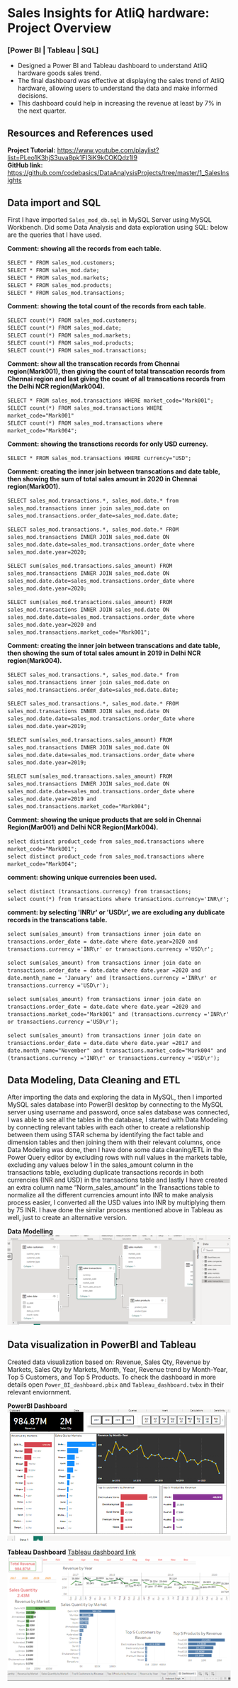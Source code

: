 # Sales Insights for AtliQ hardware: Project Overview
### [Power BI | Tableau | SQL]
*  Designed a Power BI and Tableau dashboard to understand AtliQ hardware goods sales trend.
*  The final dashboard was effective at displaying the sales trend of AtliQ hardware, allowing users to understand the data and make informed decisions.
*  This dashboard could help in increasing the revenue at least by 7% in the next quarter. 

## Resources and References used
**Project Tutorial:** https://www.youtube.com/playlist?list=PLeo1K3hjS3uva8pk1FI3iK9kCOKQdz1I9  
**GitHub link:** https://github.com/codebasics/DataAnalysisProjects/tree/master/1_SalesInsights

## Data import and SQL

First I have imported `Sales_mod_db.sql` in MySQL Server using MySQL Workbench.
Did some Data Analysis and data exploration using SQL: below are the queries that I have used.

**Comment: showing all the records from each table**. 

`SELECT * FROM sales_mod.customers;`   
`SELECT * FROM sales_mod.date;`    
`SELECT * FROM sales_mod.markets;`    
`SELECT * FROM sales_mod.products;`     
`SELECT * FROM sales_mod.transactions;`   


**Comment: showing the total count of the records from each table.**

`SELECT count(*) FROM sales_mod.customers;`  
`SELECT count(*) FROM sales_mod.date;`    
`SELECT count(*) FROM sales_mod.markets;`  
`SELECT count(*) FROM sales_mod.products;`    
`SELECT count(*) FROM sales_mod.transactions;`    


**Comment: show all the transcation records from Chennai region(Mark001), then giving the count of total transcation records from Chennai region and last giving the count of all transcations records from the Delhi NCR region(Mark004).**  

`SELECT * FROM sales_mod.transactions WHERE market_code="Mark001";`  
`SELECT count(*) FROM sales_mod.transactions WHERE market_code="Mark001"`   
`SELECT count(*) FROM sales_mod.transactions where market_code="Mark004";`    


**Comment: showing the transctions records for only USD currency.** 

`SELECT * FROM sales_mod.transactions WHERE currency="USD";`


**Comment: creating the inner join between transcations and date table, then showing the sum of total sales amount in 2020 in Chennai region(Mark001).**

`SELECT sales_mod.transactions.*, sales_mod.date.* from sales_mod.transactions inner join sales_mod.date on sales_mod.transactions.order_date=sales_mod.date.date;`

`SELECT sales_mod.transactions.*, sales_mod.date.* FROM sales_mod.transactions INNER JOIN sales_mod.date ON sales_mod.date.date=sales_mod.transactions.order_date where  sales_mod.date.year=2020;`

`SELECT sum(sales_mod.transactions.sales_amount) FROM sales_mod.transactions INNER JOIN sales_mod.date ON sales_mod.date.date=sales_mod.transactions.order_date where    sales_mod.date.year=2020;`

`SELECT sum(sales_mod.transactions.sales_amount) FROM sales_mod.transactions INNER JOIN sales_mod.date ON sales_mod.date.date=sales_mod.transactions.order_date where   sales_mod.date.year=2020 and sales_mod.transactions.market_code="Mark001";`  


**Comment: creating the inner join between transcations and date table, then showing the sum of total sales amount in 2019 in Delhi NCR region(Mark004).**

`SELECT sales_mod.transactions.*, sales_mod.date.* from sales_mod.transactions inner join sales_mod.date on sales_mod.transactions.order_date=sales_mod.date.date;`

`SELECT sales_mod.transactions.*, sales_mod.date.* FROM sales_mod.transactions INNER JOIN sales_mod.date ON sales_mod.date.date=sales_mod.transactions.order_date where sales_mod.date.year=2019;`

`SELECT sum(sales_mod.transactions.sales_amount) FROM sales_mod.transactions INNER JOIN sales_mod.date ON sales_mod.date.date=sales_mod.transactions.order_date where sales_mod.date.year=2019;`

`SELECT sum(sales_mod.transactions.sales_amount) FROM sales_mod.transactions INNER JOIN sales_mod.date ON sales_mod.date.date=sales_mod.transactions.order_date where sales_mod.date.year=2019 and sales_mod.transactions.market_code="Mark004";`



**Comment: showing the unique products that are sold in Chennai Region(Mar001) and Delhi NCR Region(Mark004).** 

`select distinct product_code from sales_mod.transactions where market_code="Mark001";`   
`select distinct product_code from sales_mod.transactions where market_code="Mark004";`


**comment: showing unique currencies been used.** 

`select distinct (transactions.currency) from transactions;`   
`select count(*) from transactions where transactions.currency='INR\r';`  

**comment: by selecting 'INR\r' or 'USD\r', we are excluding any dublicate records in the transcations table.** 

`select sum(sales_amount) from transactions inner join date on transactions.order_date = date.date where date.year=2020 and transactions.currency ='INR\r' or transactions.currency ='USD\r';`

`select sum(sales_amount) from transactions inner join date on transactions.order_date = date.date where date.year =2020 and date.month_name = 'January' and (transactions.currency ='INR\r' or transactions.currency ='USD\r');`
    
`select sum(sales_amount) from transactions inner join date on transactions.order_date = date.date where date.year =2020 and transactions.market_code="Mark001" and (transactions.currency ='INR\r' or transactions.currency ='USD\r');`

`select sum(sales_amount) from transactions inner join date on transactions.order_date = date.date where date.year =2017 and date.month_name="November" and transactions.market_code="Mark004" and (transactions.currency ='INR\r' or transactions.currency ='USD\r');`    


## Data Modeling, Data Cleaning and ETL

After importing the data and exploring the data in MySQL, then I imported  MySQL sales database into PowerBI desktop by connecting to the MySQL server using username and password, once sales database was connected, I was able to see all the tables in the database, I started with Data Modeling by connecting relevant tables with each other to create a relationship between them using STAR schema by identifying the fact table and dimension tables and then joining them with their relevant columns, once Data Modeling was done, then I have done some data cleaning/ETL in the Power Query editor by excluding rows with null values in the markets table, excluding any values below 1 in the sales_amount column in the transactions table, excluding duplicate transactions records in both currencies (INR and USD) in the transactions table and lastly I have created an extra column name “Norm_sales_amount” in the Transactions table to normalize all the different currencies amount into INR to make analysis process easier, I converted all the USD values into INR by multiplying them by 75 INR. I have done the similar process mentioned above in Tableau as well, just to create an alternative version. 

**Data Modelling**
![](https://github.com/Inder-rana/Project_portfolio/blob/main/Sales_insights/images/Powerbi_data_modelling.PNG)


## Data visualization in PowerBI and Tableau
   
Created data visualization based on: Revenue, Sales Qty, Revenue by Markets, Sales Qty by Markets, Month, Year, Revenue trend by Month-Year, Top 5 Customers, and Top 5 Products. To check the dashboard in more details open `Power_BI_dashboard.pbix` and `Tableau_dashboard.twbx` in their relevant enviornment. 


**PowerBI Dashboard**
![PowerBI Dashboard](https://github.com/Inder-rana/Project_portfolio/blob/main/Sales_insights/images/BI_snapshot_large.png)


**Tableau Dashboard** [Tableau dashboard link](https://public.tableau.com/app/profile/inderjeet.singh4420/viz/SalesInsightsDashboard_16796303589230/Dashboard1)
![](https://github.com/Inder-rana/Project_portfolio/blob/main/Sales_insights/images/Tableau_snapshot_large.png)











